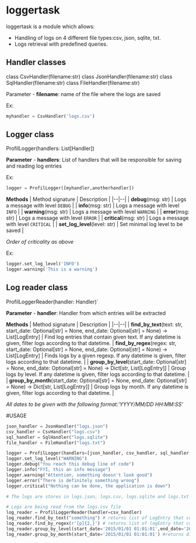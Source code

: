 # loggertask

loggertask is a module which allows:
- Handling of logs on 4 different file types:csv, json, sqlite, txt.
- Logs retrieval with predefined queries.

## Handler classes

class CsvHandler(filename:str)
class JsonHandler(filename:str)
class SqlHandler(filename:str)
class FileHandler(filename:str)

Parameter
	- **filename**: name of the file where the logs are saved

Ex: 
```python
myhandler = CsvHandler('logs.csv')
```

## Logger class

ProfilLogger(handlers: List[Handler])

**Parameter**
	- **handlers**: List of handlers that will be responsible for saving and reading log entries

Ex:
```python
logger = ProfilLogger([myhandler,anotherhandler])
```

**Methods**
| Method signature | Description |
|--|--|
| **debug**(msg: str) | Logs a message with level `DEBUG` |
| **info**(msg: str) | Logs a message with level `INFO` |
| **warning**(msg: str) | Logs a message with level `WARNING` |
| **error**(msg: str) | Logs a message with level `ERROR` |
| **critical**(msg: str) | Logs a message with level `CRITICAL` |
| **set_log_level**(level: str) | Set minimal log level to be saved |

*Order of criticality as above*

Ex:
```python
logger.set_log_level('INFO')
logger.warning('This is a warning')
```

## Log reader class

ProfilLoggerReader(handler: Handler)`

**Parameter**
	- **handler**: Handler from which entries will be extracted

**Methods**
| Method signature | Description |
|--|--|
| **find_by_text**(text: str, start_date: Optional[str] = None, end_date: Optional[str] = None) -> List[LogEntry] | Find log entries that contain given text. If any datetime is given, filter logs according to that datetime.
| **find_by_regex**(regex: str, start_date: Optional[str] = None, end_date: Optional[str] = None)  -> List[LogEntry] | Finds logs by a given regexp. If any datetime is given, filter logs according to that datetime. |
| **group_by_level**(start_date: Optional[str] = None, end_date: Optional[str] = None) -> Dict[str, List[LogEntry]] | Group logs by level. If any datetime is given, filter logs according to that datetime. |
| **group_by_month**(start_date: Optional[str] = None, end_date: Optional[str] = None) -> Dict[str, List[LogEntry]] | Group logs by month. If any datetime is given, filter logs according to that datetime. |

*All dates to be given with the following format:'YYYY/MM/DD HH:MM:SS'*

#USAGE

```python
json_handler = JsonHandler("logs.json")
csv_handler = CsvHandler("logs.csv")
sql_handler = SqlHandler("logs.sqlite")
file_handler = FileHandler("logs.txt")

logger = ProfilLogger(handlers=[json_handler, csv_handler, sql_handler, file_handler])
logger.set_log_level("WARNING")
logger.debug("You reach this debug line of code")
logger.info("FYI, this an info message")
logger.warning("Attention, something doesn't look good")
logger.error("There is definitely something wrong")
logger.critical("Nothing can be done, the application is down")

# The logs are stores in logs.json, logs.csv, logs.sqlite and logs.txt

# Logs are being read from the logs.csv file
log_reader = ProfilLoggerReader(handler=csv_handler)
log_reader.find_by_text("something") # returns list of LogEntry that contains the messages: "Attention, something doesn't look good","There is definitely something wrong"
log_reader.find_by_regex(r'[p]{2,}') # returns list of logEntry that contains: "Nothing can be done, the application is down"
log_reader.group_by_level(start_date='2015/01/01 01:01:01',end_date='2021/01/01 01:01:01') #returns dictionary of LogEntry grouped by level that were logged between the specified time frame.
log_reader.group_by_month(start_date='2015/01/01 01:01:01') #returns dictionary of LogEntry grouped by month that were logged after the specified start date.
```
